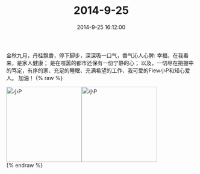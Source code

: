 ﻿---
title: 2014-9-25
date: 2014-9-25 16:12:00
tags:
categories: 妈妈
---
金秋九月，丹桂飘香，停下脚步，深深吸一口气，香气沁人心脾:
幸福，在我看来，是家人健康；
是在喧嚣的都市还保有一份宁静的心；
以及，一切尽在把握中的笃定，有序的家、充足的睡眠、充满希望的工作、我可爱的Fiew小P和知心爱人。
加油！
{% raw %}
<div style="width:500 px">
<div style="float:left; width:100 px"><img src="/images/微信图片_20171010182449.jpg" width="200" alt="小P"></div>
<div style="float:left; width:100 px"><img src="/images/微信图片_20171010182505.jpg" width="200" alt="小P"></div>
<div style="clear:both"></div>
</div>
{% endraw %}